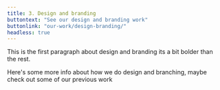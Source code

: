 ```yaml
---
title: 3. Design and branding
buttontext: "See our design and branding work"
buttonlink: "our-work/design-branding/"
headless: true
---
```


This is the first paragraph about design and branding its a bit bolder than the rest.

Here's some more info about how we do design and branching, maybe check out some of our previous work
